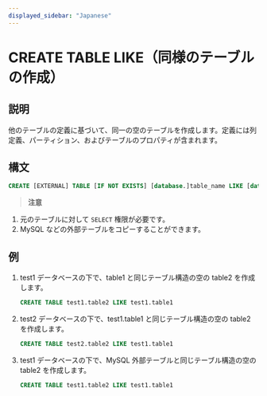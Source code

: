 ```yaml
---
displayed_sidebar: "Japanese"
---
```


# CREATE TABLE LIKE（同様のテーブルの作成）

## 説明

他のテーブルの定義に基づいて、同一の空のテーブルを作成します。定義には列定義、パーティション、およびテーブルのプロパティが含まれます。

## 構文

```sql
CREATE [EXTERNAL] TABLE [IF NOT EXISTS] [database.]table_name LIKE [database.]table_name
```

> **注意**

1. 元のテーブルに対して `SELECT` 権限が必要です。
2. MySQL などの外部テーブルをコピーすることができます。

## 例

1. test1 データベースの下で、table1 と同じテーブル構造の空の table2 を作成します。

    ```sql
    CREATE TABLE test1.table2 LIKE test1.table1
    ```

2. test2 データベースの下で、test1.table1 と同じテーブル構造の空の table2 を作成します。

    ```sql
    CREATE TABLE test2.table2 LIKE test1.table1
    ```

3. test1 データベースの下で、MySQL 外部テーブルと同じテーブル構造の空の table2 を作成します。

    ```sql
    CREATE TABLE test1.table2 LIKE test1.table1
    ```